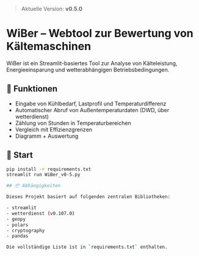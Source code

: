 > Aktuelle Version: **v0.5.0**
# WiBer – Webtool zur Bewertung von Kältemaschinen

WiBer ist ein Streamlit-basiertes Tool zur Analyse von Kälteleistung, Energieeinsparung und wetterabhängigen Betriebsbedingungen.

## 🔧 Funktionen

- Eingabe von Kühlbedarf, Lastprofil und Temperaturdifferenz
- Automatischer Abruf von Außentemperaturdaten (DWD, über wetterdienst)
- Zählung von Stunden in Temperaturbereichen
- Vergleich mit Effizienzgrenzen
- Diagramm + Auswertung

## 🚀 Start

```bash
pip install -r requirements.txt
streamlit run WiBer_v0-5.py

## 📦 Abhängigkeiten

Dieses Projekt basiert auf folgenden zentralen Bibliotheken:

- streamlit
- wetterdienst (v0.107.0)
- geopy
- polars
- cryptography
- pandas

Die vollständige Liste ist in `requirements.txt` enthalten.
